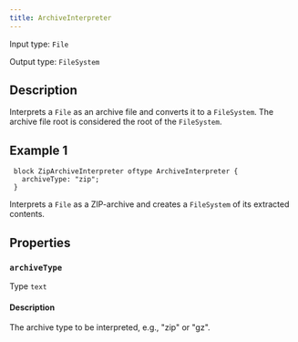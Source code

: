 ```yaml
---
title: ArchiveInterpreter
---
```


<!-- Do NOT change this document as it is auto-generated from the language server -->

Input type: `File`

Output type: `FileSystem`

## Description

Interprets a `File` as an archive file and converts it to a `FileSystem`. The archive file root is considered the root of the `FileSystem`.

## Example 1

```jayvee
 block ZipArchiveInterpreter oftype ArchiveInterpreter {
   archiveType: "zip";
 }
```

Interprets a `File` as a ZIP-archive and creates a `FileSystem` of its extracted contents.

## Properties

### `archiveType`

Type `text`

#### Description

The archive type to be interpreted, e.g., "zip" or "gz".
